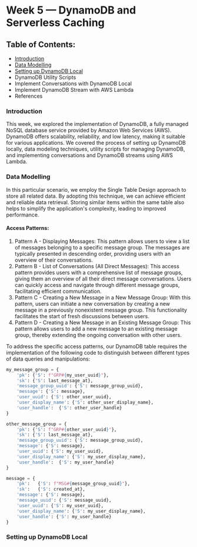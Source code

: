 # Week 5 — DynamoDB and Serverless Caching

## Table of Contents:

  - [Introduction](#introduction)
  - [Data Modelling](#data-modelling)
  - [Setting up DynamoDB Local](#setting-up-dynamodb-local)
  - DynamoDB Utility Scripts
  - Implement Conversations with DynamoDB Local
  - Implement DynamoDB Stream with AWS Lambda
  - References

### Introduction

This week, we explored the implementation of DynamoDB, a fully managed NoSQL database service provided by Amazon Web Services (AWS). DynamoDB offers scalability, reliability, and low latency, making it suitable for various applications. We covered the process of setting up DynamoDB locally, data modeling techniques, utility scripts for managing DynamoDB, and implementing conversations and DynamoDB streams using AWS Lambda.

### Data Modelling

In this particular scenario, we employ the Single Table Design approach to store all related data. By adopting this technique, we can achieve efficient and reliable data retrieval. Storing similar items within the same table also helps to simplify the application's complexity, leading to improved performance.

#### Access Patterns:

  1. Pattern A - Displaying Messages:
This pattern allows users to view a list of messages belonging to a specific message group. The messages are typically presented in descending order, providing users with an overview of their conversations.
  2. Pattern B - List of Conversations (All Direct Messages):
This access pattern provides users with a comprehensive list of message groups, giving them an overview of all their direct message conversations. Users can quickly access and navigate through different message groups, facilitating efficient communication.
  3. Pattern C - Creating a New Message in a New Message Group:
With this pattern, users can initiate a new conversation by creating a new message in a previously nonexistent message group. This functionality facilitates the start of fresh discussions between users.
  4. Pattern D - Creating a New Message in an Existing Message Group:
This pattern allows users to add a new message to an existing message group, thereby extending the ongoing conversation with other users.

To address the specific access patterns, our DynamoDB table requires the implementation of the following code to distinguish between different types of data queries and manipulations:

```python
my_message_group = {
    'pk': {'S': f"GRP#{my_user_uuid}"},
    'sk': {'S': last_message_at},
    'message_group_uuid': {'S': message_group_uuid},
    'message': {'S': message},
    'user_uuid': {'S': other_user_uuid},
    'user_display_name': {'S': other_user_display_name},
    'user_handle':  {'S': other_user_handle}
}

other_message_group = {
    'pk': {'S': f"GRP#{other_user_uuid}"},
    'sk': {'S': last_message_at},
    'message_group_uuid': {'S': message_group_uuid},
    'message': {'S': message},
    'user_uuid': {'S': my_user_uuid},
    'user_display_name': {'S': my_user_display_name},
    'user_handle':  {'S': my_user_handle}
}

message = {
    'pk':   {'S': f"MSG#{message_group_uuid}"},
    'sk':   {'S': created_at},
    'message': {'S': message},
    'message_uuid': {'S': message_uuid},
    'user_uuid': {'S': my_user_uuid},
    'user_display_name': {'S': my_user_display_name},
    'user_handle': {'S': my_user_handle}
}
```

### Setting up DynamoDB Local








